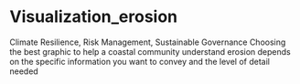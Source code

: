 # Visualization_erosion
Climate Resilience, Risk Management, Sustainable Governance
Choosing the best graphic to help a coastal community understand erosion depends on the specific information you want to convey and the level of detail needed
